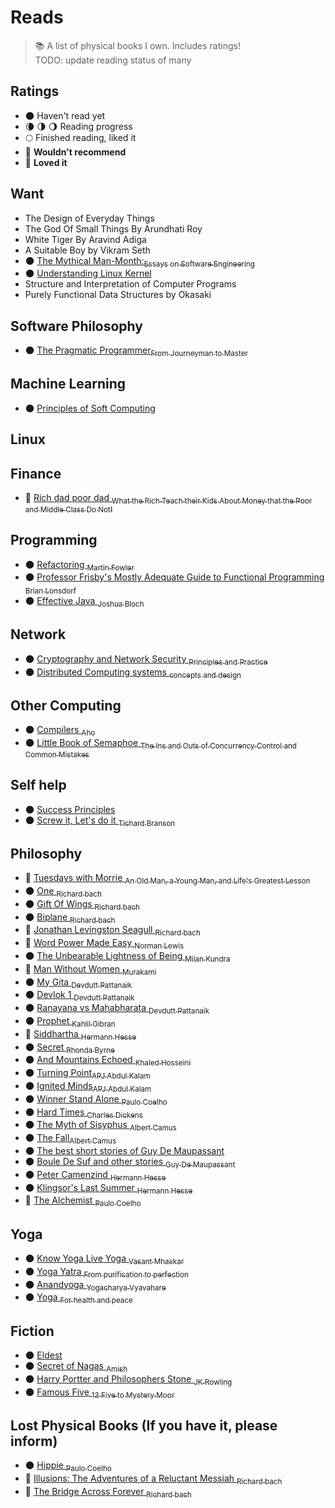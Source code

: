 # Reads

> :books: A list of physical books I own. Includes ratings! <br>
> TODO: update reading status of many 

## Ratings

- 🌑 Haven't read yet <sub></sub>
- 🌘 🌗 🌖 Reading progress <sub></sub>
- 🌕 Finished reading, liked it <sub></sub>
- 🌝 **Wouldn't recommend** <sub></sub>
- 🌟 **Loved it** <sub></sub>

## Want 
- The Design of Everyday Things 
- The God Of Small Things By Arundhati Roy
- White Tiger By Aravind Adiga
- A Suitable Boy by Vikram Seth
- 🌑 [The Mythical Man-Month:<sub>Essays on Software Engineering</sub>](https://www.amazon.com/dp/0201835959/?tag=codihorr-20)
- 🌑 [Understanding Linux Kernel <sub></sub>](https://www.amazon.com/Understanding-Linux-Kernel-Third-Daniel/dp/0596005652)
- Structure and Interpretation of Computer Programs
- Purely Functional Data Structures by Okasaki

## Software Philosophy

- 🌑 [The Pragmatic Programmer<sub>From Journeyman to Master</sub>](https://www.amazon.in/Pragmatic-Programmer-Journeyman-Master-ebook/dp/B003GCTQAE)


## Machine Learning
- 🌑 [Principles of Soft Computing <sub></sub>](https://www.amazon.in/Principles-Soft-Computing-2ed-WIND/dp/8126527412)


## Linux 



## Finance
- 🌟 [Rich dad poor dad <sub>What the Rich Teach their Kids About Money that the Poor and Middle Class Do Not! </sub>](https://www.amazon.in/Rich-Dad-Poor-Teach-Middle/dp/1612680011)


## Programming 
- 🌑 [Refactoring <sub>Martin Fowler</sub>](https://www.goodreads.com/book/show/44936.Refactoring?ac=1&from_search=true)
- 🌑 [Professor Frisby's Mostly Adequate Guide to Functional Programming <sub>Brian Lonsdorf</sub>](https://www.goodreads.com/en/book/show/25847352-professor-frisby-s-mostly-adequate-guide-to-functional-programming)
- 🌑 [Effective Java  <sub>Joshua Bloch </sub>](https://www.amazon.com/Effective-Java-Joshua-Bloch/dp/0134685997)


## Network 
- 🌑 [Cryptography and Network Security <sub>Principles and Practice</sub>](http://williamstallings.com/Cryptography/)
- 🌑 [Distributed Computing systems <sub>concepts and design</sub>](https://www.amazon.in/Distributed-Operating-Systems-Concepts-Design/dp/8120313801)

## Other Computing
- 🌑 [Compilers <sub>Aho</sub>](https://www.amazon.com/Compilers-Principles-Techniques-Tools-2nd/dp/0321486811)
- 🌑 [Little Book of Semaphoe <sub>The Ins and Outs of Concurrency Control and Common Mistakes
</sub>](https://www.goodreads.com/book/show/6965200-the-little-book-of-semaphores)


## Self help 
- 🌑 [Success Principles <sub></sub>](https://www.goodreads.com/book/show/96593.The_Success_Principles)
- 🌑 [Screw it, Let's do it <sub>Tichard Branson</sub>](https://www.amazon.in/Screw-Lets-Do-Lessons-Quick/dp/0753510995)


## Philosophy
- 🌟 [Tuesdays with Morrie <sub>An Old Man, a Young Man, and Life's Greatest Lesson </sub>](https://www.amazon.com/Tuesdays-Morrie-Greatest-Lesson-Anniversary/dp/076790592X)
- 🌑 [One <sub>Richard bach</sub>](https://www.goodreads.com/book/show/265264.One)
- 🌑 [Gift Of Wings <sub>Richard bach</sub>](https://www.goodreads.com/book/show/29953.A_Gift_Of_Wings)
- 🌑 [Biplane <sub>Richard bach</sub>](https://www.amazon.in/Biplane-Richard-Bach/dp/044020657X/ref=sr_1_1?keywords=biplane+richard+bach&qid=1566635993&s=books&sr=1-1)
- 🌟 [Jonathan Levingston Seagull <sub>Richard bach </sub>](https://www.goodreads.com/book/show/71728.Jonathan_Livingston_Seagull)
- 🌟 [Word Power Made Easy  <sub>Norman Lewis </sub>](https://www.amazon.in/Word-Power-Made-Norman-Lewis/dp/8183071007)
- 🌑 [The Unbearable Lightness of Being <sub>Milan Kundra</sub>](https://www.goodreads.com/book/show/9717.The_Unbearable_Lightness_of_Being)
- 🌝 [Man Without Women <sub>Murakami</sub>](https://www.amazon.in/Men-without-Women-Haruki-Murakami/dp/191121537X)
- 🌑 [My Gita  <sub>Devdutt Pattanaik </sub>](https://www.amazon.in/My-Gita-Devdutt-Pattanaik-ebook/dp/B0171TCXSO)
- 🌑 [Devlok 1  <sub>Devdutt Pattanaik </sub>](https://www.goodreads.com/book/show/30807394-devlok-with-devdutt-pattanaik?ac=1&from_search=true)
- 🌑 [Ranayana vs Mahabharata  <sub>Devdutt Pattanaik </sub>](https://www.amazon.in/Ramayana-Versus-Mahabharata-Playful-Comparison-ebook/dp/B07KKLJ4SJ)
- 🌑 [Prophet  <sub>Kahlil Gibran </sub>](https://www.amazon.in/Prophet-Kahlil-Gibran/dp/817234354X)
- 🌟 [Siddhartha  <sub>Hermann Hesse </sub>](https://www.amazon.in/Siddhartha-Hermann-Hesse/dp/0553208845)
- 🌑 [Secret  <sub>Rhonda Byrne </sub>](https://www.amazon.in/Secret-Rhonda-Byrne/dp/1847370292/ref=sr_1_3?crid=2BMEINFLMD7XR&keywords=secret+rhonda+byrne+book&qid=1566635147&s=books&sprefix=secret+rh%2Cstripbooks%2C274&sr=1-3)
- 🌑 [And Mountains Echoed  <sub>Khaled Hosseini </sub>](https://www.amazon.in/Mountains-Echoed-Novel-Khaled-Hosseini/dp/159463176X/ref=sr_1_3?crid=2U01NS1W869IG&keywords=and+mountains+echoed&qid=1566635187&s=books&sprefix=and+mountain%2Cstripbooks%2C271&sr=1-3)
- 🌑 [Turning Point<sub>APJ Abdul Kalam</sub>](https://www.amazon.in/Turning-Points-Journey-Challanges-Challenges/dp/9350293471)
- 🌑 [Ignited Minds<sub>APJ Abdul Kalam</sub>](https://www.amazon.in/Ignited-Minds-Unleashing-power-within/dp/0143424122)
- 🌑 [Winner Stand Alone <sub>Paulo Coelho</sub>](https://www.goodreads.com/book/show/5356711-the-winner-stands-alone?ac=1&from_search=true)
- 🌑 [Hard Times <sub>Charles Dickens</sub>](https://www.goodreads.com/book/show/5344.Hard_Times)
- 🌑 [The Myth of Sisyphus <sub>Albert Camus</sub>](https://www.goodreads.com/book/show/91950.The_Myth_of_Sisyphus?ac=1&from_search=true)
- 🌑 [The Fall<sub>Albert Camus</sub>](https://www.goodreads.com/book/show/11991.The_Fall?ac=1&from_search=true)
- 🌑 [The best short stories of Guy De Maupassant<sub></sub>](https://www.goodreads.com/book/show/1986669.The_Best_Short_Stories_of_Guy_de_Maupassant?ac=1&from_search=true)
- 🌑 [Boule De Suf and other stories <sub>Guy De Maupassant</sub>](https://www.goodreads.com/book/show/74882.Boule_de_Suif)
- 🌑 [Peter Camenzind  <sub>Hermann Hesse </sub>](https://www.goodreads.com/book/show/71943.Peter_Camenzind)
- 🌑 [Klingsor's Last Summer  <sub>Hermann Hesse </sub>](https://www.amazon.com/Klingsors-Last-Summer-Hermann-Hesse/dp/0374181667)
- 🌟 [The Alchemist <sub>Paulo Coelho</sub>](https://www.amazon.in/Alchemist-Paulo-Coelho/dp/8172234988)

## Yoga
- 🌑 [Know Yoga Live Yoga <sub>Vasant Mhaskar</sub>]()
- 🌑 [Yoga Yatra <sub>From purification to perfection</sub>]()
- 🌑 [Anandyoga <sub>Yogacharya Vyavahare</sub>]()
- 🌑 [Yoga <sub>For health and peace</sub>](https://yogavidyaniketan.org/product/yoga-for-health-peace/)



## Fiction 
- 🌑 [Eldest <sub></sub>](https://www.goodreads.com/book/show/13350.Eragon_Eldest)
- 🌑 [Secret of Nagas  <sub>Amish </sub>](https://www.amazon.in/Secret-Nagas-Shiva-Trilogy-2/dp/9381626340)
- 🌑 [Harry Portter and Philosophers Stone  <sub>JK Rowling </sub>](https://www.goodreads.com/book/show/3.Harry_Potter_and_the_Sorcerer_s_Stone?ac=1&from_search=true)
- 🌑 [Famous Five  <sub>13 Five to Mystery Moor </sub>](https://www.goodreads.com/book/show/17483.Five_Go_to_Mystery_Moor)


## Lost Physical Books (If you have it, please inform)
- 🌑 [Hippie <sub>Paulo Coelho</sub>](https://www.goodreads.com/book/show/39731666-hippie)
- 🌟 [Illusions: The Adventures of a Reluctant Messiah <sub>Richard bach</sub>](https://www.amazon.in/Illusions-Adventures-Reluctant-Richard-Bach/dp/0440204887)
- 🌟 [The Bridge Across Forever <sub>Richard bach</sub>](https://www.amazon.in/Bridge-Across-Forever-Richard-Bach/dp/0330290819)


